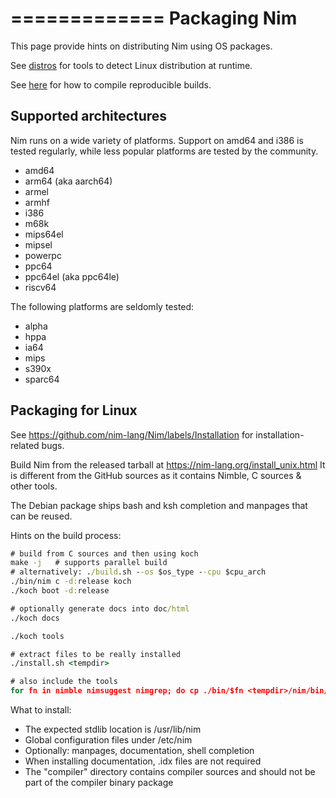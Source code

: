 =============
Packaging Nim
=============

This page provide hints on distributing Nim using OS packages.

See [distros](distros.html) for tools to detect Linux distribution at runtime.

See [here](intern.html#bootstrapping-the-compiler-reproducible-builds) for how to
compile reproducible builds.

Supported architectures
-----------------------

Nim runs on a wide variety of platforms. Support on amd64 and i386 is tested regularly, while less popular platforms are tested by the community.

- amd64
- arm64 (aka aarch64)
- armel
- armhf
- i386
- m68k
- mips64el
- mipsel
- powerpc
- ppc64
- ppc64el (aka ppc64le)
- riscv64

The following platforms are seldomly tested:

- alpha
- hppa
- ia64
- mips
- s390x
- sparc64

Packaging for Linux
-------------------

See https://github.com/nim-lang/Nim/labels/Installation for installation-related bugs.

Build Nim from the released tarball at https://nim-lang.org/install_unix.html
It is different from the GitHub sources as it contains Nimble, C sources & other tools.

The Debian package ships bash and ksh completion and manpages that can be reused.

Hints on the build process:

  ```cmd
  # build from C sources and then using koch
  make -j   # supports parallel build
  # alternatively: ./build.sh --os $os_type --cpu $cpu_arch
  ./bin/nim c -d:release koch
  ./koch boot -d:release

  # optionally generate docs into doc/html
  ./koch docs

  ./koch tools

  # extract files to be really installed
  ./install.sh <tempdir>

  # also include the tools
  for fn in nimble nimsuggest nimgrep; do cp ./bin/$fn <tempdir>/nim/bin/; done
  ```

What to install:

- The expected stdlib location is /usr/lib/nim
- Global configuration files under /etc/nim
- Optionally: manpages, documentation, shell completion
- When installing documentation, .idx files are not required
- The "compiler" directory contains compiler sources and should not be part of the compiler binary package


